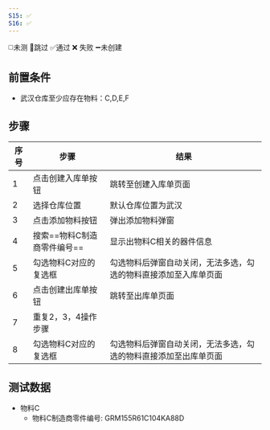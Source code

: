 ```yaml
---
S15: ✅
S16: ✅
---
```

◻️未测    🚫跳过     ✅通过    ❌ 失败    ➖未创建

## 前置条件

- 武汉仓库至少应存在物料：C,D,E,F

## 步骤

| 序号  | 步骤               | 结果                               |
| --- | ---------------- | -------------------------------- |
| 1   | 点击创建入库单按钮        | 跳转至创建入库单页面                       |
| 2   | 选择仓库位置           | 默认仓库位置为武汉                        |
| 3   | 点击添加物料按钮         | 弹出添加物料弹窗                         |
| 4   | 搜索==物料C制造商零件编号== | 显示出物料C相关的器件信息                    |
| 5   | 勾选物料C对应的复选框      | 勾选物料后弹窗自动关闭，无法多选，勾选的物料直接添加至入库单页面 |
| 6   | 点击创建出库单按钮        | 跳转至出库单页面                         |
| 7   | 重复2，3，4操作步骤      |                                  |
| 8   | 勾选物料C对应的复选框      | 勾选物料后弹窗自动关闭，无法多选，勾选的物料直接添加至出库单页面 |

## 测试数据

- 物料C
	- 物料C制造商零件编号: GRM155R61C104KA88D
